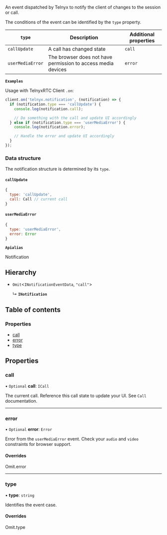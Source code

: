 An event dispatched by Telnyx to notify the client of changes to the session or call.

The conditions of the event can be identified by the `type` property.

| `type` | Description | Additional properties |
|---|---|---|
| `callUpdate` | A call has changed state | `call` |
| `userMediaError` | The browser does not have permission to access media devices | `error` |

**`Examples`**

Usage with TelnyxRTC Client `.on`:
```js
client.on('telnyx.notification', (notification) => {
  if (notification.type === 'callUpdate') {
    console.log(notification.call);

    // Do something with the call and update UI accordingly
  } else if (notification.type === 'userMediaError') {
    console.log(notification.error);

    // Handle the error and update UI accordingly
  }
});
```

### Data structure

The notification structure is determined by its `type`.

#### `callUpdate`

```js
{
  type: 'callUpdate',
  call: Call // current call
}
```

#### `userMediaError`

```js
{
  type: 'userMediaError',
  error: Error
}
```

**`Apialias`**

Notification

## Hierarchy

- `Omit`\<`INotificationEventData`, ``"call"``\>

  ↳ **`INotification`**

## Table of contents

### Properties

- [call](/docs/voice/webrtc/js-sdk/interfaces/INotification.md#call)
- [error](/docs/voice/webrtc/js-sdk/interfaces/INotification.md#error)
- [type](/docs/voice/webrtc/js-sdk/interfaces/INotification.md#type)

## Properties

### <a id="call" name="call"></a> call

• `Optional` **call**: `ICall`

The current call. Reference this call state to update your UI.
See `Call` documentation.

___

### <a id="error" name="error"></a> error

• `Optional` **error**: `Error`

Error from the `userMediaError` event.
Check your `audio` and `video` constraints for browser support.

#### Overrides

Omit.error

___

### <a id="type" name="type"></a> type

• **type**: `string`

Identifies the event case.

#### Overrides

Omit.type
